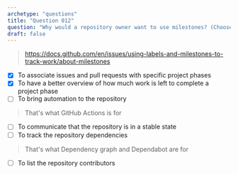 ```yaml
---
archetype: "questions"
title: "Question 012"
question: "Why would a repository owner want to use milestones? (Choose two.)"
draft: false
---
```



> https://docs.github.com/en/issues/using-labels-and-milestones-to-track-work/about-milestones
- [x] To associate issues and pull requests with specific project phases
- [x] To have a better overview of how much work is left to complete a project phase
- [ ] To bring automation to the repository
> That's what GitHub Actions is for
- [ ] To communicate that the repository is in a stable state
- [ ] To track the repository dependencies
> That's what Dependency graph and Dependabot are for
- [ ] To list the repository contributors
